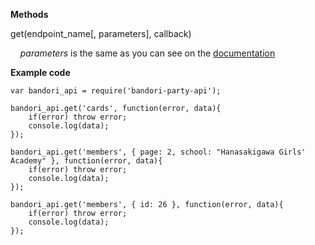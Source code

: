 **Methods**

get(endpoint_name[, parameters], callback)

&nbsp;&nbsp;&nbsp;&nbsp;*parameters* is the same as you can see on the [documentation](https://github.com/SchoolIdolTomodachi/BanGDream/wiki/BanG-Dream!-Girls-Band-API)

**Example code**
~~~~
var bandori_api = require('bandori-party-api');

bandori_api.get('cards', function(error, data){
    if(error) throw error;
    console.log(data);
});

bandori_api.get('members', { page: 2, school: "Hanasakigawa Girls' Academy" }, function(error, data){
    if(error) throw error;
    console.log(data);
});

bandori_api.get('members', { id: 26 }, function(error, data){
    if(error) throw error;
    console.log(data);
});
~~~~

